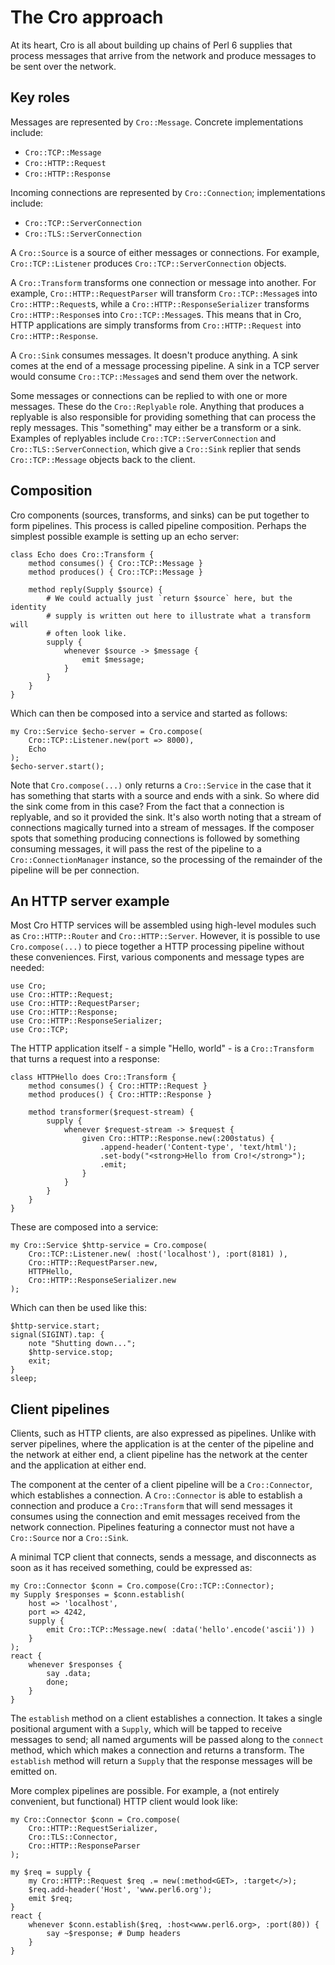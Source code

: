 # The Cro approach

At its heart, Cro is all about building up chains of Perl 6 supplies that
process messages that arrive from the network and produce messages to be sent
over the network.

## Key roles

Messages are represented by `Cro::Message`. Concrete implementations include:

* `Cro::TCP::Message`
* `Cro::HTTP::Request`
* `Cro::HTTP::Response`

Incoming connections are represented by `Cro::Connection`; implementations
include:

* `Cro::TCP::ServerConnection`
* `Cro::TLS::ServerConnection`

A `Cro::Source` is a source of either messages or connections. For example,
`Cro::TCP::Listener` produces `Cro::TCP::ServerConnection` objects.

A `Cro::Transform` transforms one connection or message into another. For
example, `Cro::HTTP::RequestParser` will transform `Cro::TCP::Message`s into
`Cro::HTTP::Request`s, while a `Cro::HTTP::ResponseSerializer` transforms
`Cro::HTTP::Response`s into `Cro::TCP::Message`s. This means that in Cro,
HTTP applications are simply transforms from `Cro::HTTP::Request` into
`Cro::HTTP::Response`.

A `Cro::Sink` consumes messages. It doesn't produce anything. A sink comes at
the end of a message processing pipeline. A sink in a TCP server would consume
`Cro::TCP::Message`s and send them over the network.

Some messages or connections can be replied to with one or more messages. These
do the `Cro::Replyable` role. Anything that produces a replyable is also
responsible for providing something that can process the reply messages. This
"something" may either be a transform or a sink. Examples of replyables include
`Cro::TCP::ServerConnection` and `Cro::TLS::ServerConnection`, which give a
`Cro::Sink` replier that sends `Cro::TCP::Message` objects back to the client.

## Composition

Cro components (sources, transforms, and sinks) can be put together to form
pipelines. This process is called pipeline composition. Perhaps the simplest
possible example is setting up an echo server:

```
class Echo does Cro::Transform {
    method consumes() { Cro::TCP::Message }
    method produces() { Cro::TCP::Message }

    method reply(Supply $source) {
        # We could actually just `return $source` here, but the identity
        # supply is written out here to illustrate what a transform will
        # often look like.
        supply {
            whenever $source -> $message {
                emit $message;
            }
        }
    }
}
```

Which can then be composed into a service and started as follows:

    my Cro::Service $echo-server = Cro.compose(
        Cro::TCP::Listener.new(port => 8000),
        Echo
    );
    $echo-server.start();

Note that `Cro.compose(...)` only returns a `Cro::Service` in the case that
it has something that starts with a source and ends with a sink. So where did
the sink come from in this case? From the fact that a connection is replyable,
and so it provided the sink. It's also worth noting that a stream of connections
magically turned into a stream of messages. If the composer spots that something
producing connections is followed by something consuming messages, it will
pass the rest of the pipeline to a `Cro::ConnectionManager` instance, so the
processing of the remainder of the pipeline will be per connection.

## An HTTP server example

Most Cro HTTP services will be assembled using high-level modules such as
`Cro::HTTP::Router` and `Cro::HTTP::Server`. However, it is possible to use
`Cro.compose(...)` to piece together a HTTP processing pipeline without these
conveniences. First, various components and message types are needed:

    use Cro;
    use Cro::HTTP::Request;
    use Cro::HTTP::RequestParser;
    use Cro::HTTP::Response;
    use Cro::HTTP::ResponseSerializer;
    use Cro::TCP;

The HTTP application itself - a simple "Hello, world" - is a `Cro::Transform`
that turns a request into a response:

```
class HTTPHello does Cro::Transform {
    method consumes() { Cro::HTTP::Request }
    method produces() { Cro::HTTP::Response }

    method transformer($request-stream) {
        supply {
            whenever $request-stream -> $request {
                given Cro::HTTP::Response.new(:200status) {
                    .append-header('Content-type', 'text/html');
                    .set-body("<strong>Hello from Cro!</strong>");
                    .emit;
                }
            }
        }
    }
}
```

These are composed into a service:

    my Cro::Service $http-service = Cro.compose(
        Cro::TCP::Listener.new( :host('localhost'), :port(8181) ),
        Cro::HTTP::RequestParser.new,
        HTTPHello,
        Cro::HTTP::ResponseSerializer.new
    );

Which can then be used like this:

    $http-service.start;
    signal(SIGINT).tap: {
        note "Shutting down...";
        $http-service.stop;
        exit;
    }
    sleep;

## Client pipelines

Clients, such as HTTP clients, are also expressed as pipelines. Unlike with
server pipelines, where the application is at the center of the pipeline and
the network at either end, a client pipeline has the network at the center and
the application at either end.

The component at the center of a client pipeline will be a `Cro::Connector`,
which establishes a connection. A `Cro::Connector` is able to establish a
connection and produce a `Cro::Transform` that will send messages it consumes
using the connection and emit messages received from the network connection.
Pipelines featuring a connector must not have a `Cro::Source` nor a
`Cro::Sink`.

A minimal TCP client that connects, sends a message, and disconnects as soon
as it has received something, could be expressed as:

    my Cro::Connector $conn = Cro.compose(Cro::TCP::Connector);
    my Supply $responses = $conn.establish(
        host => 'localhost',
        port => 4242,
        supply {
            emit Cro::TCP::Message.new( :data('hello'.encode('ascii')) )
        }
    );
    react {
        whenever $responses {
            say .data;
            done;
        }
    }

The `establish` method on a client establishes a connection. It takes a single
positional argument with a `Supply`, which will be tapped to receive messages
to send; all named arguments will be passed along to the `connect` method,
which which makes a connection and returns a transform. The `establish` method
will return a `Supply` that the response messages will be emitted on.

More complex pipelines are possible. For example, a (not entirely convenient,
but functional) HTTP client would look like:

```
my Cro::Connector $conn = Cro.compose(
    Cro::HTTP::RequestSerializer,
    Cro::TLS::Connector,
    Cro::HTTP::ResponseParser
);

my $req = supply {
    my Cro::HTTP::Request $req .= new(:method<GET>, :target</>);
    $req.add-header('Host', 'www.perl6.org');
    emit $req;
}
react {
    whenever $conn.establish($req, :host<www.perl6.org>, :port(80)) {
        say ~$response; # Dump headers
    }
}
```
